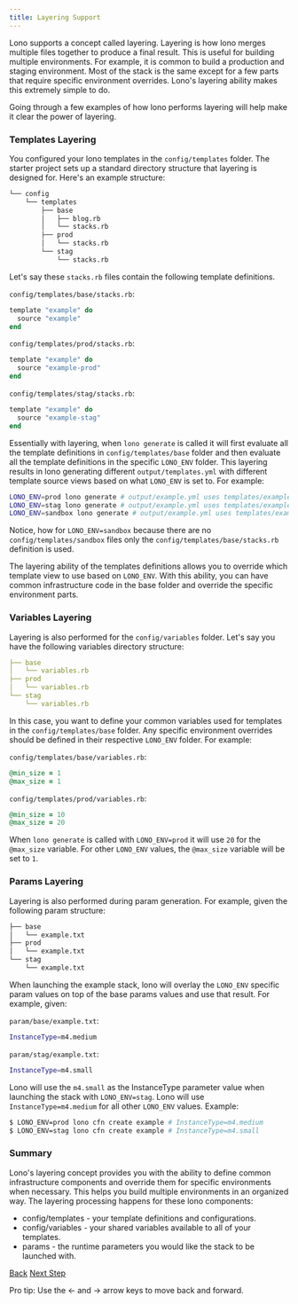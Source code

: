 ```yaml
---
title: Layering Support
---
```


Lono supports a concept called layering.  Layering is how lono merges multiple files together to produce a final result.  This is useful for building multiple environments. For example, it is common to build a production and staging environment.  Most of the stack is the same except for a few parts that require specific environment overrides.  Lono's layering ability makes this extremely simple to do.

Going through a few examples of how lono performs layering will help make it clear the power of layering.

### Templates Layering

You configured your lono templates in the `config/templates` folder. The starter project sets up a standard directory structure that layering is designed for.  Here's an example structure:

```sh
└── config
    └── templates
        ├── base
        │   ├── blog.rb
        │   └── stacks.rb
        ├── prod
        │   └── stacks.rb
        └── stag
            └── stacks.rb
```

Let's say these `stacks.rb` files contain the following template definitions.

`config/templates/base/stacks.rb`:

```ruby
template "example" do
  source "example"
end
```
`config/templates/prod/stacks.rb`:

```ruby
template "example" do
  source "example-prod"
end
```

`config/templates/stag/stacks.rb`:

```ruby
template "example" do
  source "example-stag"
end
```

Essentially with layering, when `lono generate` is called it will first evaluate all the template definitions in `config/templates/base` folder and then evaluate all the template definitions in the specific `LONO_ENV` folder.  This layering results in lono generating  different `output/templates.yml` with different template source views based on what `LONO_ENV` is set to. For example:

```sh
LONO_ENV=prod lono generate # output/example.yml uses templates/example-prod.yml
LONO_ENV=stag lono generate # output/example.yml uses templates/example-stag.yml
LONO_ENV=sandbox lono generate # output/example.yml uses templates/example.yml
```

Notice, how for `LONO_ENV=sandbox` because there are no `config/templates/sandbox` files only the `config/templates/base/stacks.rb` definition is used.

The layering ability of the templates definitions allows you to override which template view to use based on `LONO_ENV`. With this ability, you can have common infrastructure code in the base folder and override the specific environment parts.

### Variables Layering

Layering is also performed for the `config/variables` folder.  Let's say you have the following variables directory structure:

```yaml
├── base
│   └── variables.rb
├── prod
│   └── variables.rb
└── stag
    └── variables.rb
```

In this case, you want to define your common variables used for templates in the `config/templates/base` folder. Any specific environment overrides should be defined in their respective `LONO_ENV` folder.  For example:

`config/templates/base/variables.rb`:

```ruby
@min_size = 1
@max_size = 1
```

`config/templates/prod/variables.rb`:

```ruby
@min_size = 10
@max_size = 20
```

When `lono generate` is called with `LONO_ENV=prod` it will use `20` for the `@max_size` variable. For other `LONO_ENV` values, the `@max_size` variable will be set to `1`.

### Params Layering

Layering is also performed during param generation.  For example, given the following param structure:

```sh
├── base
│   └── example.txt
├── prod
│   └── example.txt
└── stag
    └── example.txt
```

When launching the example stack, lono will overlay the `LONO_ENV` specific param values on top of the base params values and use that result.  For example, given:

`param/base/example.txt`:

```sh
InstanceType=m4.medium
```

`param/stag/example.txt`:

```sh
InstanceType=m4.small
```

Lono will use the `m4.small` as the InstanceType parameter value when launching the stack with `LONO_ENV=stag`.  Lono will use `InstanceType=m4.medium` for all other `LONO_ENV` values.  Example:

```sh
$ LONO_ENV=prod lono cfn create example # InstanceType=m4.medium
$ LONO_ENV=stag lono cfn create example # InstanceType=m4.small
```

### Summary

Lono's layering concept provides you with the ability to define common infrastructure components and override them for specific environments when necessary. This helps you build multiple environments in an organized way. The layering processing happens for these lono components:

* config/templates - your template definitions and configurations.
* config/variables - your shared variables available to all of your templates.
* params - the runtime parameters you would like the stack to be launched with.

<a id="prev" class="btn btn-basic" href="{% link _docs/params.md %}">Back</a>
<a id="next" class="btn btn-primary" href="{% link _docs/template-helpers.md %}">Next Step</a>
<p class="keyboard-tip">Pro tip: Use the <- and -> arrow keys to move back and forward.</p>
